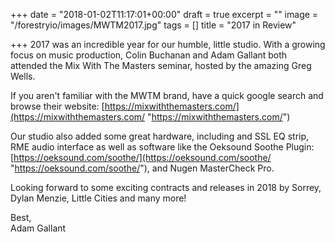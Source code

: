 +++
date = "2018-01-02T11:17:01+00:00"
draft = true
excerpt = ""
image = "/forestryio/images/MWTM2017.jpg"
tags = []
title = "2017 in Review"

+++
2017 was an incredible year for our humble, little studio.  With a growing focus on music production, Colin Buchanan and Adam Gallant both attended the Mix With The Masters seminar, hosted by the amazing Greg Wells.    
  
If you aren't familiar with the MWTM brand, have a quick google search and browse their website:  [https://mixwiththemasters.com/](https://mixwiththemasters.com/ "https://mixwiththemasters.com/")

Our studio also added some great hardware, including and SSL EQ strip, RME audio interface as well as software like the Oeksound Soothe Plugin:  [https://oeksound.com/soothe/](https://oeksound.com/soothe/ "https://oeksound.com/soothe/"), and Nugen MasterCheck Pro.    
  
Looking forward to some exciting contracts and releases in 2018 by Sorrey, Dylan Menzie, Little Cities and many more!

Best,  
Adam Gallant
